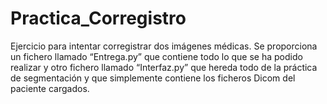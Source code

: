 # Practica_Corregistro

Ejercicio para intentar corregistrar dos imágenes médicas. 
Se proporciona un fichero llamado “Entrega.py” que contiene todo lo que se ha podido realizar y otro fichero llamado “Interfaz.py” 
que hereda todo de la práctica de segmentación y que simplemente contiene los ficheros Dicom del paciente cargados.

